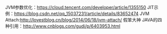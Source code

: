 
JVM参数优化：https://cloud.tencent.com/developer/article/1355150
JIT示例：https://blog.csdn.net/qq_15037231/article/details/83652474
JVM Attach:http://lovestblog.cn/blog/2014/06/18/jvm-attach/ 假笨大神
JAVA的四种引用：http://www.cnblogs.com/gudi/p/6403953.html